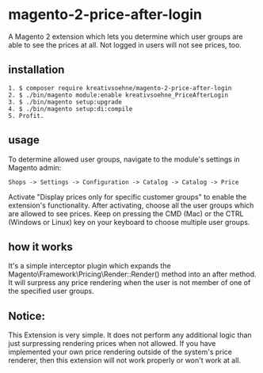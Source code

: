 # magento-2-price-after-login
A Magento 2 extension which lets you determine which user groups are able to see the prices at all. Not logged in users will not see prices, too. 

## installation
    1. $ composer require kreativsoehne/magento-2-price-after-login
    2. $ ./bin/magento module:enable kreativsoehne_PriceAfterLogin
    3. $ ./bin/magento setup:upgrade
	4. $ ./bin/magento setup:di:compile
    5. Profit.

## usage
To determine allowed user groups, navigate to the module's settings in Magento admin:

	Shops -> Settings -> Configuration -> Catalog -> Catalog -> Price

Activate "Display prices only for specific customer groups" to enable the extension's functionality.
After activating, choose all the user groups which are allowed to see prices. Keep on pressing the CMD (Mac) or the CTRL (Windows or Linux) key on your keyboard to choose multiple user groups.

## how it works
It's a simple interceptor plugin which expands the Magento\Framework\Pricing\Render::Render() method into an after method.
It will surpress any price rendering when the user is not member of one of the specified user groups.

## Notice:
This Extension is very simple. It does not perform any additional logic than just surpressing rendering prices when not allowed. 
If you have implemented your own price rendering outside of the system's price renderer, then this extension will not work properly or won't work at all.